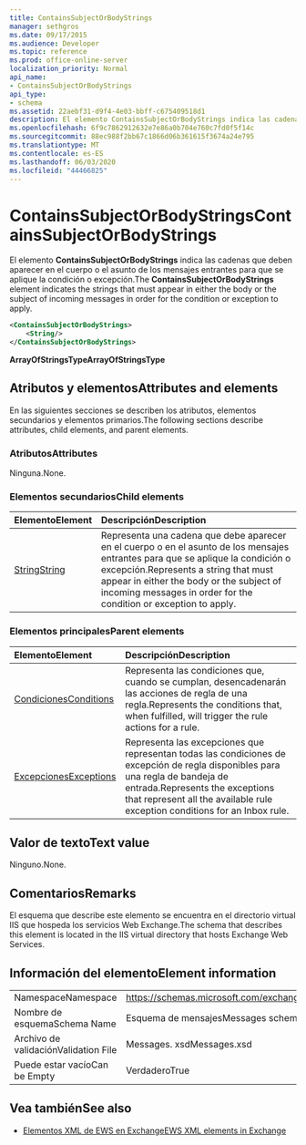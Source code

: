 ```yaml
---
title: ContainsSubjectOrBodyStrings
manager: sethgros
ms.date: 09/17/2015
ms.audience: Developer
ms.topic: reference
ms.prod: office-online-server
localization_priority: Normal
api_name:
- ContainsSubjectOrBodyStrings
api_type:
- schema
ms.assetid: 22aebf31-d9f4-4e03-bbff-c675409518d1
description: El elemento ContainsSubjectOrBodyStrings indica las cadenas que deben aparecer en el cuerpo o el asunto de los mensajes entrantes para que se aplique la condición o excepción.
ms.openlocfilehash: 6f9c7862912632e7e86a0b704e760c7fd0f5f14c
ms.sourcegitcommit: 88ec988f2bb67c1866d06b361615f3674a24e795
ms.translationtype: MT
ms.contentlocale: es-ES
ms.lasthandoff: 06/03/2020
ms.locfileid: "44466825"
---
```

# <a name="containssubjectorbodystrings"></a><span data-ttu-id="4bf7d-103">ContainsSubjectOrBodyStrings</span><span class="sxs-lookup"><span data-stu-id="4bf7d-103">ContainsSubjectOrBodyStrings</span></span>

<span data-ttu-id="4bf7d-104">El elemento **ContainsSubjectOrBodyStrings** indica las cadenas que deben aparecer en el cuerpo o el asunto de los mensajes entrantes para que se aplique la condición o excepción.</span><span class="sxs-lookup"><span data-stu-id="4bf7d-104">The **ContainsSubjectOrBodyStrings** element indicates the strings that must appear in either the body or the subject of incoming messages in order for the condition or exception to apply.</span></span> 
  
```XML
<ContainsSubjectOrBodyStrings>
    <String/>
</ContainsSubjectOrBodyStrings>
```

 <span data-ttu-id="4bf7d-105">**ArrayOfStringsType**</span><span class="sxs-lookup"><span data-stu-id="4bf7d-105">**ArrayOfStringsType**</span></span>
## <a name="attributes-and-elements"></a><span data-ttu-id="4bf7d-106">Atributos y elementos</span><span class="sxs-lookup"><span data-stu-id="4bf7d-106">Attributes and elements</span></span>

<span data-ttu-id="4bf7d-107">En las siguientes secciones se describen los atributos, elementos secundarios y elementos primarios.</span><span class="sxs-lookup"><span data-stu-id="4bf7d-107">The following sections describe attributes, child elements, and parent elements.</span></span>
  
### <a name="attributes"></a><span data-ttu-id="4bf7d-108">Atributos</span><span class="sxs-lookup"><span data-stu-id="4bf7d-108">Attributes</span></span>

<span data-ttu-id="4bf7d-109">Ninguna.</span><span class="sxs-lookup"><span data-stu-id="4bf7d-109">None.</span></span>
  
### <a name="child-elements"></a><span data-ttu-id="4bf7d-110">Elementos secundarios</span><span class="sxs-lookup"><span data-stu-id="4bf7d-110">Child elements</span></span>

|<span data-ttu-id="4bf7d-111">**Elemento**</span><span class="sxs-lookup"><span data-stu-id="4bf7d-111">**Element**</span></span>|<span data-ttu-id="4bf7d-112">**Descripción**</span><span class="sxs-lookup"><span data-stu-id="4bf7d-112">**Description**</span></span>|
|:-----|:-----|
|[<span data-ttu-id="4bf7d-113">String</span><span class="sxs-lookup"><span data-stu-id="4bf7d-113">String</span></span>](string.md) <br/> |<span data-ttu-id="4bf7d-114">Representa una cadena que debe aparecer en el cuerpo o en el asunto de los mensajes entrantes para que se aplique la condición o excepción.</span><span class="sxs-lookup"><span data-stu-id="4bf7d-114">Represents a string that must appear in either the body or the subject of incoming messages in order for the condition or exception to apply.</span></span>  <br/> |
   
### <a name="parent-elements"></a><span data-ttu-id="4bf7d-115">Elementos principales</span><span class="sxs-lookup"><span data-stu-id="4bf7d-115">Parent elements</span></span>

|<span data-ttu-id="4bf7d-116">**Elemento**</span><span class="sxs-lookup"><span data-stu-id="4bf7d-116">**Element**</span></span>|<span data-ttu-id="4bf7d-117">**Descripción**</span><span class="sxs-lookup"><span data-stu-id="4bf7d-117">**Description**</span></span>|
|:-----|:-----|
|[<span data-ttu-id="4bf7d-118">Condiciones</span><span class="sxs-lookup"><span data-stu-id="4bf7d-118">Conditions</span></span>](conditions.md) <br/> |<span data-ttu-id="4bf7d-119">Representa las condiciones que, cuando se cumplan, desencadenarán las acciones de regla de una regla.</span><span class="sxs-lookup"><span data-stu-id="4bf7d-119">Represents the conditions that, when fulfilled, will trigger the rule actions for a rule.</span></span>  <br/> |
|[<span data-ttu-id="4bf7d-120">Excepciones</span><span class="sxs-lookup"><span data-stu-id="4bf7d-120">Exceptions</span></span>](exceptions.md) <br/> |<span data-ttu-id="4bf7d-121">Representa las excepciones que representan todas las condiciones de excepción de regla disponibles para una regla de bandeja de entrada.</span><span class="sxs-lookup"><span data-stu-id="4bf7d-121">Represents the exceptions that represent all the available rule exception conditions for an Inbox rule.</span></span>  <br/> |
   
## <a name="text-value"></a><span data-ttu-id="4bf7d-122">Valor de texto</span><span class="sxs-lookup"><span data-stu-id="4bf7d-122">Text value</span></span>

<span data-ttu-id="4bf7d-123">Ninguno.</span><span class="sxs-lookup"><span data-stu-id="4bf7d-123">None.</span></span>
  
## <a name="remarks"></a><span data-ttu-id="4bf7d-124">Comentarios</span><span class="sxs-lookup"><span data-stu-id="4bf7d-124">Remarks</span></span>

<span data-ttu-id="4bf7d-125">El esquema que describe este elemento se encuentra en el directorio virtual IIS que hospeda los servicios Web Exchange.</span><span class="sxs-lookup"><span data-stu-id="4bf7d-125">The schema that describes this element is located in the IIS virtual directory that hosts Exchange Web Services.</span></span>
  
## <a name="element-information"></a><span data-ttu-id="4bf7d-126">Información del elemento</span><span class="sxs-lookup"><span data-stu-id="4bf7d-126">Element information</span></span>

|||
|:-----|:-----|
|<span data-ttu-id="4bf7d-127">Namespace</span><span class="sxs-lookup"><span data-stu-id="4bf7d-127">Namespace</span></span>  <br/> |https://schemas.microsoft.com/exchange/services/2006/messages  <br/> |
|<span data-ttu-id="4bf7d-128">Nombre de esquema</span><span class="sxs-lookup"><span data-stu-id="4bf7d-128">Schema Name</span></span>  <br/> |<span data-ttu-id="4bf7d-129">Esquema de mensajes</span><span class="sxs-lookup"><span data-stu-id="4bf7d-129">Messages schema</span></span>  <br/> |
|<span data-ttu-id="4bf7d-130">Archivo de validación</span><span class="sxs-lookup"><span data-stu-id="4bf7d-130">Validation File</span></span>  <br/> |<span data-ttu-id="4bf7d-131">Messages. xsd</span><span class="sxs-lookup"><span data-stu-id="4bf7d-131">Messages.xsd</span></span>  <br/> |
|<span data-ttu-id="4bf7d-132">Puede estar vacío</span><span class="sxs-lookup"><span data-stu-id="4bf7d-132">Can be Empty</span></span>  <br/> |<span data-ttu-id="4bf7d-133">Verdadero</span><span class="sxs-lookup"><span data-stu-id="4bf7d-133">True</span></span>  <br/> |
   
## <a name="see-also"></a><span data-ttu-id="4bf7d-134">Vea también</span><span class="sxs-lookup"><span data-stu-id="4bf7d-134">See also</span></span>



- [<span data-ttu-id="4bf7d-135">Elementos XML de EWS en Exchange</span><span class="sxs-lookup"><span data-stu-id="4bf7d-135">EWS XML elements in Exchange</span></span>](ews-xml-elements-in-exchange.md)

